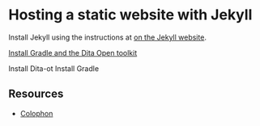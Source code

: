 # Hosting a static website with Jekyll

Install Jekyll using the instructions at [on the Jekyll website](https://jekyllrb.com/docs/).

[Install Gradle and the Dita Open toolkit](https://gradle.org/install/)

Install Dita-ot
Install Gradle 


## Resources
* [Colophon](https://www.dita-ot.org/colophon)

